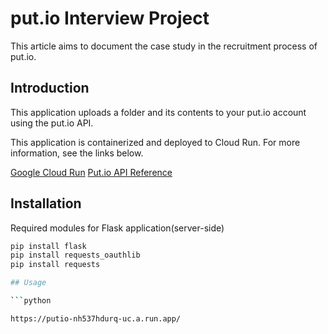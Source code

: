 # put.io Interview Project

This article aims to document the case study in the recruitment process of put.io.

## Introduction
This application uploads a folder and its contents to your put.io account using the put.io API.

This application is containerized and deployed to Cloud Run. For more information, see the links below. 

[Google Cloud Run](https://cloud.google.com/sdk/gcloud/reference/run/deploy)
[Put.io API Reference](https://api.put.io)

## Installation
Required modules for Flask application(server-side)
```bash
pip install flask
pip install requests_oauthlib
pip install requests

## Usage

```python

https://putio-nh537hdurq-uc.a.run.app/
